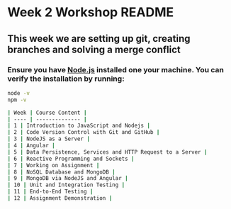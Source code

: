 # Week 2 Workshop README

## This week we are setting up git, creating branches and solving a merge conflict

### Ensure you have [Node.js](https://nodejs.org/) installed one your machine. You can verify the installation by running:
```bash
node -v
npm -v

| Week | Course Content |
| ---- | -------------- |
| 1 | Introduction to JavaScript and Nodejs |
| 2 | Code Version Control with Git and GitHub |
| 3 | NodeJS as a Server |
| 4 | Angular |
| 5 | Data Persistence, Services and HTTP Request to a Server |
| 6 | Reactive Programming and Sockets |
| 7 | Working on Assignment |
| 8 | NoSQL Database and MongoDB |
| 9 | MongoDB via NodeJS and Angular |
| 10 | Unit and Integration Testing |
| 11 | End-to-End Testing |
| 12 | Assignment Demonstration |
